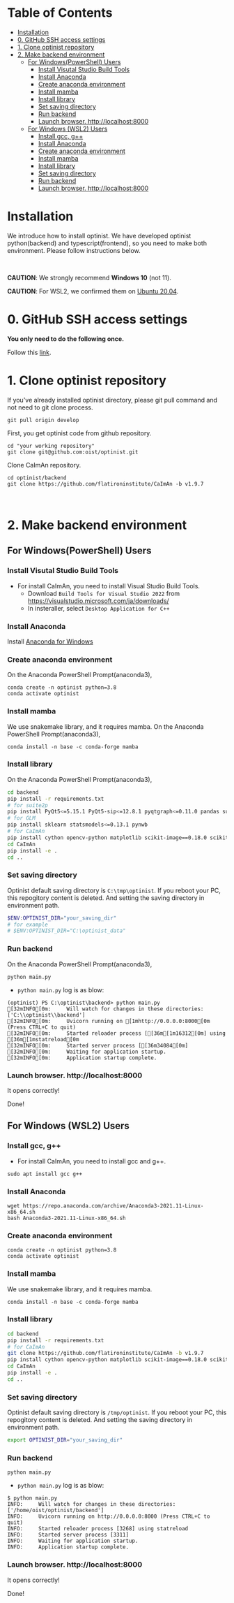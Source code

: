Table of Contents
=================

* [Installation](#installation)
* [0. GitHub SSH access settings](#0-github-ssh-access-settings)
* [1. Clone optinist repository](#1-clone-optinist-repository)
* [2. Make backend environment](#2-make-backend-environment)
   * [For Windows(PowerShell) Users](#for-windowspowershell-users)
      * [Install Visutal Studio Build Tools](#install-visutal-studio-build-tools)
      * [Install Anaconda](#install-anaconda)
      * [Create anaconda environment](#create-anaconda-environment)
      * [Install mamba](#install-mamba)
      * [Install library](#install-library)
      * [Set saving directory](#set-saving-directory)
      * [Run backend](#run-backend)
      * [Launch browser.  <a href="http://localhost:8000" rel="nofollow">http://localhost:8000</a>](#launch-browser--httplocalhost8000)
   * [For Windows (WSL2) Users](#for-windows-wsl2-users)
      * [Install gcc, g++](#install-gcc-g)
      * [Install Anaconda](#install-anaconda-1)
      * [Create anaconda environment](#create-anaconda-environment-1)
      * [Install mamba](#install-mamba-1)
      * [Install library](#install-library-1)
      * [Set saving directory](#set-saving-directory-1)
      * [Run backend](#run-backend-1)
      * [Launch browser.  <a href="http://localhost:8000" rel="nofollow">http://localhost:8000</a>](#launch-browser--httplocalhost8000-1)
# Installation
We introduce how to install optinist.
We have developed optinist python(backend) and typescript(frontend), so you need to make both environment.
Please follow instructions below.

<br />

**CAUTION**: We strongly recommend **Windows 10** (not 11).

**CAUTION**: For WSL2, we confirmed them on [Ubuntu 20.04](https://www.microsoft.com/ja-jp/p/ubuntu-2004-lts/9n6svws3rx71).


# 0. GitHub SSH access settings
**You only need to do the following once.**

Follow this [link](installation_github_settings.md).

# 1. Clone optinist repository
If you've already installed optinist directory, please git pull command and not need to git clone process.
```
git pull origin develop
```

First, you get optinist code from github repository.
```
cd "your working repository"
git clone git@github.com:oist/optinist.git
```
Clone CaImAn repository.
```
cd optinist/backend
git clone https://github.com/flatironinstitute/CaImAn -b v1.9.7
```
<br />

# 2. Make backend environment

## For Windows(PowerShell) Users
### Install Visutal Studio Build Tools
- For install CaImAn, you need to install Visual Studio Build Tools.
  - Download `Build Tools for Visual Studio 2022` from https://visualstudio.microsoft.com/ja/downloads/
  - In insteraller, select `Desktop Application for C++`
### Install Anaconda
Install [Anaconda for Windows](https://www.anaconda.com/products/individual)
### Create anaconda environment
On the Anaconda PowerShell Prompt(anaconda3),
```
conda create -n optinist python=3.8
conda activate optinist
```
### Install mamba
We use snakemake library, and it requires mamba.
On the Anaconda PowerShell Prompt(anaconda3),
```
conda install -n base -c conda-forge mamba
```
### Install library
On the Anaconda PowerShell Prompt(anaconda3),
```bash
cd backend
pip install -r requirements.txt
# for suite2p
pip install PyQt5<=5.15.1 PyQt5-sip<=12.8.1 pyqtgraph<=0.11.0 pandas suite2p<=0.10.3
# for GLM
pip install sklearn statsmodels<=0.13.1 pynwb
# for CaImAn
pip install cython opencv-python matplotlib scikit-image==0.18.0 scikit-learn ipyparallel holoviews watershed tensorflow
cd CaImAn
pip install -e .
cd ..
```

### Set saving directory
Optinist default saving directory is `C:\tmp\optinist`. If you reboot your PC, this repogitory content is deleted. And setting the saving directory in environment path.
```PowerShell
$ENV:OPTINIST_DIR="your_saving_dir"
# for example
# $ENV:OPTINIST_DIR="C:\optinist_data"
```

### Run backend
On the Anaconda PowerShell Prompt(anaconda3),
```
python main.py
```
- `python main.py` log is as blow:
```
(optinist) PS C:\optinist\backend> python main.py
[32mINFO[0m:     Will watch for changes in these directories: ['C:\\optinist\\backend']
[32mINFO[0m:     Uvicorn running on [1mhttp://0.0.0.0:8000[0m (Press CTRL+C to quit)
[32mINFO[0m:     Started reloader process [[36m[1m16312[0m] using [36m[1mstatreload[0m
[32mINFO[0m:     Started server process [[36m34084[0m]
[32mINFO[0m:     Waiting for application startup.
[32mINFO[0m:     Application startup complete.
```
### Launch browser.  http://localhost:8000
It opens correctly!

Done!

## For Windows (WSL2) Users
### Install gcc, g++
- For install CaImAn, you need to install gcc and g++.
```
sudo apt install gcc g++
```
### Install Anaconda
```
wget https://repo.anaconda.com/archive/Anaconda3-2021.11-Linux-x86_64.sh
bash Anaconda3-2021.11-Linux-x86_64.sh
```
### Create anaconda environment
```
conda create -n optinist python=3.8
conda activate optinist
```
### Install mamba
We use snakemake library, and it requires mamba.
```
conda install -n base -c conda-forge mamba
```
### Install library
```bash
cd backend
pip install -r requirements.txt
# for CaImAn
git clone https://github.com/flatironinstitute/CaImAn -b v1.9.7
pip install cython opencv-python matplotlib scikit-image==0.18.0 scikit-learn ipyparallel holoviews watershed tensorflow
cd CaImAn
pip install -e .
cd ..
```
### Set saving directory
Optinist default saving directory is `/tmp/optinist`. If you reboot your PC, this repogitory content is deleted. And setting the saving directory in environment path.
```bash
export OPTINIST_DIR="your_saving_dir"
```
### Run backend
```
python main.py
```
- `python main.py` log is as blow:
```
$ python main.py
INFO:     Will watch for changes in these directories: ['/home/oist/optinist/backend']
INFO:     Uvicorn running on http://0.0.0.0:8000 (Press CTRL+C to quit)
INFO:     Started reloader process [3268] using statreload
INFO:     Started server process [3311]
INFO:     Waiting for application startup.
INFO:     Application startup complete.
```
### Launch browser.  http://localhost:8000
It opens correctly!

Done!
